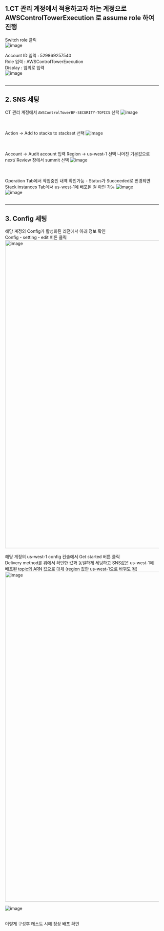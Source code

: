## 1.CT 관리 계정에서 적용하고자 하는 계정으로 AWSControlTowerExecution 로 assume role 하여 진행

Switch role 클릭   
![image](https://user-images.githubusercontent.com/42329161/157204435-a66558f5-b5b5-4053-bd65-3856fd174808.png)

Account ID 입력 : 529869257540   
Role 입력 : AWSControlTowerExecution   
Display : 임의로 입력   
![image](https://user-images.githubusercontent.com/42329161/157204755-c514ac1b-cf46-4bf3-b22a-122bda38a8ee.png)
</br></br>
***
## 2. SNS 세팅
CT 관리 계정에서 ```AWSControlTowerBP-SECURITY-TOPICS``` 선택
![image](https://user-images.githubusercontent.com/42329161/157243724-f4affe69-35e3-451b-8984-622ec74b10f9.png)

</br></br>
Action -> Add to stacks to stackset 선택
![image](https://user-images.githubusercontent.com/42329161/157245306-91b7c3ad-dca2-4981-8666-1eecaff2bda2.png)

</br></br>
Account -> Audit account 입력
Region -> us-west-1 선택
나머진 기본값으로 next/ Review 창에서 summit 선택
![image](https://user-images.githubusercontent.com/42329161/157245625-cc967535-7cef-4c49-948a-0add1378a5e9.png)

</br></br>
Operation Tab에서 작업중인 내역 확인가능 - Status가 Succeeded로 변경되면  Stack instances Tab에서 us-west-1에 배포된 걸 확인 가능
![image](https://user-images.githubusercontent.com/42329161/157245917-5128bc9d-d0e1-4c01-9887-128f8ca3bf75.png)
<br>
![image](https://user-images.githubusercontent.com/42329161/157246096-d99c3791-3ba1-4bb1-96bb-4ff4e531e71f.png)
</br></br>
***
## 3. Config 세팅
해당 계정의 Config가 활성화된 리전에서 아래 정보 확인</br>
Config - setting - edit 버튼 클릭
<img width="1008" alt="image" src="https://user-images.githubusercontent.com/42329161/157204916-ef1f69db-2c3f-4680-b862-bfa0a98c102d.png">
</br></br>
해당 계정의 us-west-1 config 컨솔에서 Get started 버튼 클릭</br>
Delivery method를 위에서 확인한 값과 동일하게 세팅하고 SNS값은 us-west-1에 배포된 topic의 ARN 값으로 대체 (region 값만 us-west-1으로 바꿔도 됨)
<img width="1079" alt="image" src="https://user-images.githubusercontent.com/42329161/157247224-18bf895f-f8f8-484d-9717-43f5db84f41d.png">

![image](https://user-images.githubusercontent.com/42329161/157246857-cd5873f1-4ca0-46b1-8a63-3ea4751e4f1a.png)
</br></br>

이렇게 구성후 테스트 시에 정상 배포 확인

